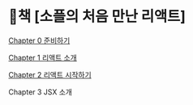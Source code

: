 # 📘책 [소플의 처음 만난 리액트]

[Chapter 0 준비하기](https://github.com/dmswn1004/first-met-react-practice/tree/main/%08Chapter0#readme)

[Chapter 1 리액트 소개](https://github.com/dmswn1004/first-met-react-practice/tree/main/Chapter1#readme)

[Chapter 2 리액트 시작하기](https://github.com/dmswn1004/first-met-react-practice/tree/main/%08Chapter2#readme)

Chapter 3 JSX 소개
